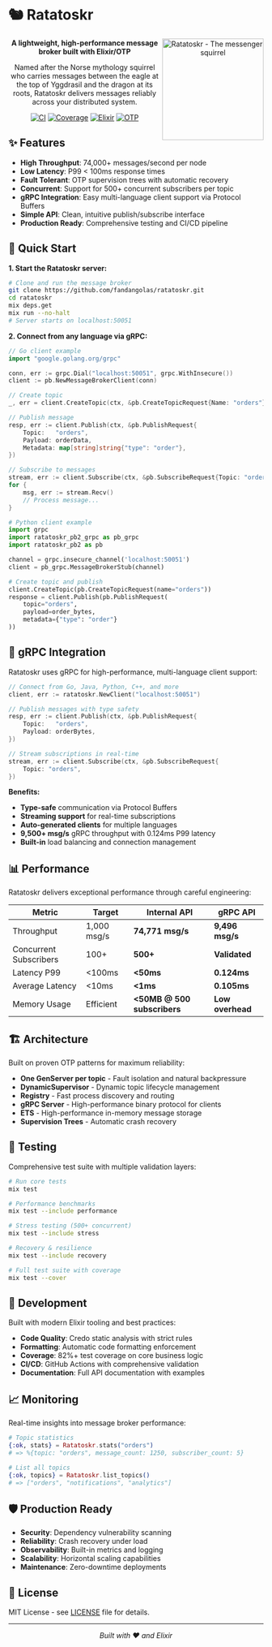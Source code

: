 # 🐿️ Ratatoskr

<div align="center">
  <img src="./ratatoskr.webp" width="200" align="right" alt="Ratatoskr - The messenger squirrel" />
  
  **A lightweight, high-performance message broker built with Elixir/OTP**
  
  Named after the Norse mythology squirrel who carries messages between the eagle at the top of Yggdrasil and the dragon at its roots, Ratatoskr delivers messages reliably across your distributed system.

  [![CI](https://github.com/fandangolas/ratatoskr/actions/workflows/ci.yml/badge.svg)](https://github.com/fandangolas/ratatoskr/actions/workflows/ci.yml)
  [![Coverage](https://img.shields.io/badge/coverage-82%25-brightgreen)](https://github.com/fandangolas/ratatoskr)
  [![Elixir](https://img.shields.io/badge/elixir-1.17.3-purple)](https://elixir-lang.org/)
  [![OTP](https://img.shields.io/badge/otp-27.3.4.2-red)](https://www.erlang.org/)
</div>

## ✨ Features

- **High Throughput**: 74,000+ messages/second per node
- **Low Latency**: P99 < 100ms response times
- **Fault Tolerant**: OTP supervision trees with automatic recovery
- **Concurrent**: Support for 500+ concurrent subscribers per topic
- **gRPC Integration**: Easy multi-language client support via Protocol Buffers
- **Simple API**: Clean, intuitive publish/subscribe interface
- **Production Ready**: Comprehensive testing and CI/CD pipeline

## 🚀 Quick Start

**1. Start the Ratatoskr server:**
```bash
# Clone and run the message broker
git clone https://github.com/fandangolas/ratatoskr.git
cd ratatoskr
mix deps.get
mix run --no-halt
# Server starts on localhost:50051
```

**2. Connect from any language via gRPC:**

```go
// Go client example
import "google.golang.org/grpc"

conn, err := grpc.Dial("localhost:50051", grpc.WithInsecure())
client := pb.NewMessageBrokerClient(conn)

// Create topic
_, err = client.CreateTopic(ctx, &pb.CreateTopicRequest{Name: "orders"})

// Publish message
resp, err := client.Publish(ctx, &pb.PublishRequest{
    Topic:   "orders",
    Payload: orderData,
    Metadata: map[string]string{"type": "order"},
})

// Subscribe to messages
stream, err := client.Subscribe(ctx, &pb.SubscribeRequest{Topic: "orders"})
for {
    msg, err := stream.Recv()
    // Process message...
}
```

```python
# Python client example
import grpc
import ratatoskr_pb2_grpc as pb_grpc
import ratatoskr_pb2 as pb

channel = grpc.insecure_channel('localhost:50051')
client = pb_grpc.MessageBrokerStub(channel)

# Create topic and publish
client.CreateTopic(pb.CreateTopicRequest(name="orders"))
response = client.Publish(pb.PublishRequest(
    topic="orders",
    payload=order_bytes,
    metadata={"type": "order"}
))
```

## 🔌 gRPC Integration

Ratatoskr uses gRPC for high-performance, multi-language client support:

```go
// Connect from Go, Java, Python, C++, and more
client, err := ratatoskr.NewClient("localhost:50051")

// Publish messages with type safety
resp, err := client.Publish(ctx, &pb.PublishRequest{
    Topic:   "orders",
    Payload: orderBytes,
})

// Stream subscriptions in real-time
stream, err := client.Subscribe(ctx, &pb.SubscribeRequest{
    Topic: "orders",
})
```

**Benefits:**
- **Type-safe** communication via Protocol Buffers
- **Streaming support** for real-time subscriptions
- **Auto-generated clients** for multiple languages
- **9,500+ msg/s** gRPC throughput with 0.124ms P99 latency
- **Built-in** load balancing and connection management

## 📊 Performance

Ratatoskr delivers exceptional performance through careful engineering:

| Metric | Target | Internal API | gRPC API |
|--------|--------|-------------|----------|
| Throughput | 1,000 msg/s | **74,771 msg/s** | **9,496 msg/s** |
| Concurrent Subscribers | 100+ | **500+** | **Validated** |
| Latency P99 | <100ms | **<50ms** | **0.124ms** |
| Average Latency | <10ms | **<1ms** | **0.105ms** |
| Memory Usage | Efficient | **<50MB @ 500 subscribers** | **Low overhead** |

## 🏗️ Architecture

Built on proven OTP patterns for maximum reliability:

- **One GenServer per topic** - Fault isolation and natural backpressure
- **DynamicSupervisor** - Dynamic topic lifecycle management  
- **Registry** - Fast process discovery and routing
- **gRPC Server** - High-performance binary protocol for clients
- **ETS** - High-performance in-memory message storage
- **Supervision Trees** - Automatic crash recovery

## 🧪 Testing

Comprehensive test suite with multiple validation layers:

```bash
# Run core tests
mix test

# Performance benchmarks
mix test --include performance

# Stress testing (500+ concurrent)
mix test --include stress

# Recovery & resilience
mix test --include recovery

# Full test suite with coverage
mix test --cover
```

## 🔧 Development

Built with modern Elixir tooling and best practices:

- **Code Quality**: Credo static analysis with strict rules
- **Formatting**: Automatic code formatting enforcement
- **Coverage**: 82%+ test coverage on core business logic
- **CI/CD**: GitHub Actions with comprehensive validation
- **Documentation**: Full API documentation with examples

## 📈 Monitoring

Real-time insights into message broker performance:

```elixir
# Topic statistics
{:ok, stats} = Ratatoskr.stats("orders")
# => %{topic: "orders", message_count: 1250, subscriber_count: 5}

# List all topics
{:ok, topics} = Ratatoskr.list_topics()
# => ["orders", "notifications", "analytics"]
```

## 🛡️ Production Ready

- **Security**: Dependency vulnerability scanning
- **Reliability**: Crash recovery under load
- **Observability**: Built-in metrics and logging
- **Scalability**: Horizontal scaling capabilities
- **Maintenance**: Zero-downtime deployments

## 📝 License

MIT License - see [LICENSE](LICENSE) file for details.

---

<div align="center">
  <i>Built with ❤️ and Elixir</i>
</div>

